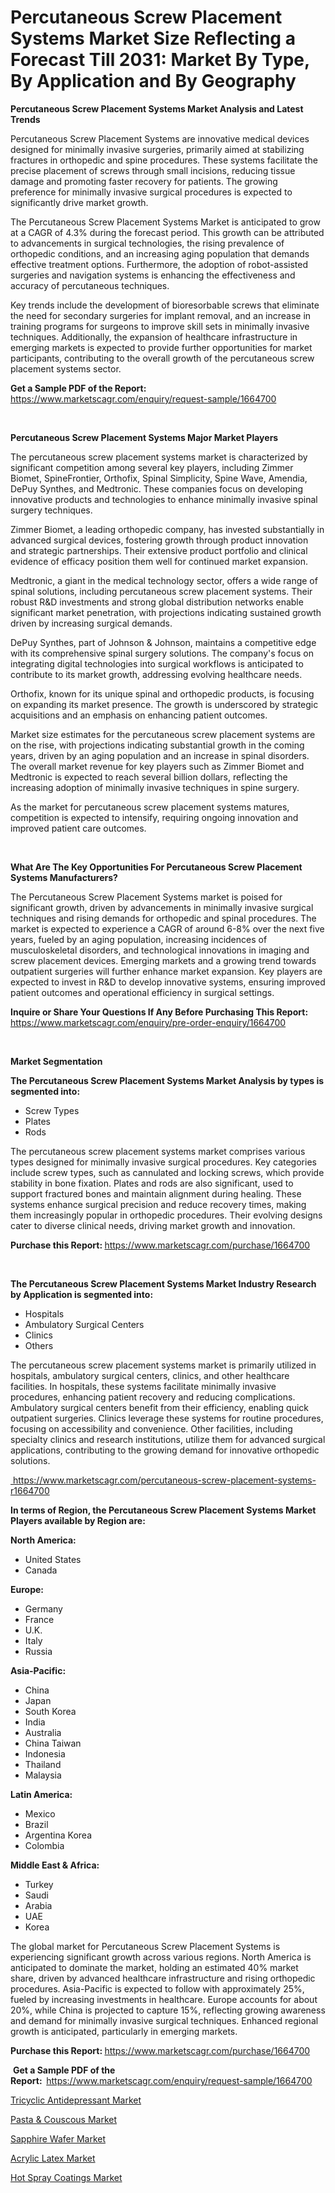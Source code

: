 <p><h1>Percutaneous Screw Placement Systems Market Size Reflecting a Forecast Till 2031: Market By Type, By Application and By Geography</h1></p><p><strong>Percutaneous Screw Placement Systems Market Analysis and Latest Trends</strong></p>
<p><p>Percutaneous Screw Placement Systems are innovative medical devices designed for minimally invasive surgeries, primarily aimed at stabilizing fractures in orthopedic and spine procedures. These systems facilitate the precise placement of screws through small incisions, reducing tissue damage and promoting faster recovery for patients. The growing preference for minimally invasive surgical procedures is expected to significantly drive market growth.</p><p>The Percutaneous Screw Placement Systems Market is anticipated to grow at a CAGR of 4.3% during the forecast period. This growth can be attributed to advancements in surgical technologies, the rising prevalence of orthopedic conditions, and an increasing aging population that demands effective treatment options. Furthermore, the adoption of robot-assisted surgeries and navigation systems is enhancing the effectiveness and accuracy of percutaneous techniques. </p><p>Key trends include the development of bioresorbable screws that eliminate the need for secondary surgeries for implant removal, and an increase in training programs for surgeons to improve skill sets in minimally invasive techniques. Additionally, the expansion of healthcare infrastructure in emerging markets is expected to provide further opportunities for market participants, contributing to the overall growth of the percutaneous screw placement systems sector.</p></p>
<p><strong>Get a Sample PDF of the Report:&nbsp;</strong> <a href="https://www.marketscagr.com/enquiry/request-sample/1664700?utm_campaign=1884&utm_medium=2&utm_source=Github&utm_content=ia&utm_term=09122024&utm_id=percutaneous-screw-placement-systems">https://www.marketscagr.com/enquiry/request-sample/1664700</a></p>
<p>&nbsp;</p>
<p><strong>Percutaneous Screw Placement Systems Major Market Players</strong></p>
<p><p>The percutaneous screw placement systems market is characterized by significant competition among several key players, including Zimmer Biomet, SpineFrontier, Orthofix, Spinal Simplicity, Spine Wave, Amendia, DePuy Synthes, and Medtronic. These companies focus on developing innovative products and technologies to enhance minimally invasive spinal surgery techniques.</p><p>Zimmer Biomet, a leading orthopedic company, has invested substantially in advanced surgical devices, fostering growth through product innovation and strategic partnerships. Their extensive product portfolio and clinical evidence of efficacy position them well for continued market expansion.</p><p>Medtronic, a giant in the medical technology sector, offers a wide range of spinal solutions, including percutaneous screw placement systems. Their robust R&D investments and strong global distribution networks enable significant market penetration, with projections indicating sustained growth driven by increasing surgical demands.</p><p>DePuy Synthes, part of Johnson & Johnson, maintains a competitive edge with its comprehensive spinal surgery solutions. The company's focus on integrating digital technologies into surgical workflows is anticipated to contribute to its market growth, addressing evolving healthcare needs.</p><p>Orthofix, known for its unique spinal and orthopedic products, is focusing on expanding its market presence. The growth is underscored by strategic acquisitions and an emphasis on enhancing patient outcomes.</p><p>Market size estimates for the percutaneous screw placement systems are on the rise, with projections indicating substantial growth in the coming years, driven by an aging population and an increase in spinal disorders. The overall market revenue for key players such as Zimmer Biomet and Medtronic is expected to reach several billion dollars, reflecting the increasing adoption of minimally invasive techniques in spine surgery.</p><p>As the market for percutaneous screw placement systems matures, competition is expected to intensify, requiring ongoing innovation and improved patient care outcomes.</p></p>
<p>&nbsp;</p>
<p><strong>What Are The Key Opportunities For Percutaneous Screw Placement Systems Manufacturers?</strong></p>
<p><p>The Percutaneous Screw Placement Systems market is poised for significant growth, driven by advancements in minimally invasive surgical techniques and rising demands for orthopedic and spinal procedures. The market is expected to experience a CAGR of around 6-8% over the next five years, fueled by an aging population, increasing incidences of musculoskeletal disorders, and technological innovations in imaging and screw placement devices. Emerging markets and a growing trend towards outpatient surgeries will further enhance market expansion. Key players are expected to invest in R&D to develop innovative systems, ensuring improved patient outcomes and operational efficiency in surgical settings.</p></p>
<p><strong>Inquire or Share Your Questions If Any Before Purchasing This Report:</strong> <a href="https://www.marketscagr.com/enquiry/pre-order-enquiry/1664700?utm_campaign=1884&utm_medium=2&utm_source=Github&utm_content=ia&utm_term=09122024&utm_id=percutaneous-screw-placement-systems">https://www.marketscagr.com/enquiry/pre-order-enquiry/1664700</a></p>
<p>&nbsp;</p>
<p><strong>Market Segmentation</strong></p>
<p><strong>The Percutaneous Screw Placement Systems Market Analysis by types is segmented into:</strong></p>
<p><ul><li>Screw Types</li><li>Plates</li><li>Rods</li></ul></p>
<p><p>The percutaneous screw placement systems market comprises various types designed for minimally invasive surgical procedures. Key categories include screw types, such as cannulated and locking screws, which provide stability in bone fixation. Plates and rods are also significant, used to support fractured bones and maintain alignment during healing. These systems enhance surgical precision and reduce recovery times, making them increasingly popular in orthopedic procedures. Their evolving designs cater to diverse clinical needs, driving market growth and innovation.</p></p>
<p><strong>Purchase this Report:&nbsp;</strong><a href="https://www.marketscagr.com/purchase/1664700?utm_campaign=1884&utm_medium=2&utm_source=Github&utm_content=ia&utm_term=09122024&utm_id=percutaneous-screw-placement-systems">https://www.marketscagr.com/purchase/1664700</a></p>
<p>&nbsp;</p>
<p><strong>The Percutaneous Screw Placement Systems Market Industry Research by Application is segmented into:</strong></p>
<p><ul><li>Hospitals</li><li>Ambulatory Surgical Centers</li><li>Clinics</li><li>Others</li></ul></p>
<p><p>The percutaneous screw placement systems market is primarily utilized in hospitals, ambulatory surgical centers, clinics, and other healthcare facilities. In hospitals, these systems facilitate minimally invasive procedures, enhancing patient recovery and reducing complications. Ambulatory surgical centers benefit from their efficiency, enabling quick outpatient surgeries. Clinics leverage these systems for routine procedures, focusing on accessibility and convenience. Other facilities, including specialty clinics and research institutions, utilize them for advanced surgical applications, contributing to the growing demand for innovative orthopedic solutions.</p></p>
<p><a href="https://www.marketscagr.com/percutaneous-screw-placement-systems-r1664700?utm_campaign=1884&utm_medium=2&utm_source=Github&utm_content=ia&utm_term=09122024&utm_id=percutaneous-screw-placement-systems">&nbsp;https://www.marketscagr.com/percutaneous-screw-placement-systems-r1664700</a></p>
<p><strong>In terms of Region, the Percutaneous Screw Placement Systems Market Players available by Region are:</strong></p>
<p>
    <p> <strong> North America: </strong>
        <ul>
            <li>United States</li>
            <li>Canada</li>
        </ul>
        </p> 
    <p> <strong> Europe: </strong>
        <ul>
            <li>Germany</li>
            <li>France</li>
            <li>U.K.</li>
            <li>Italy</li>
            <li>Russia</li>
        </ul>
        </p> 
    <p> <strong> Asia-Pacific: </strong>
        <ul>
            <li>China</li>
            <li>Japan</li>
            <li>South Korea</li>
            <li>India</li>
            <li>Australia</li>
            <li>China Taiwan</li>
            <li>Indonesia</li>
            <li>Thailand</li>
            <li>Malaysia</li>
        </ul>
        </p> 
    <p> <strong> Latin America: </strong>
        <ul>
            <li>Mexico</li>
            <li>Brazil</li>
            <li>Argentina Korea</li>
            <li>Colombia</li>
        </ul>
        </p> 
    <p> <strong> Middle East & Africa: </strong>
        <ul>
            <li>Turkey</li>
            <li>Saudi</li>
            <li>Arabia</li>
            <li>UAE</li>
            <li>Korea</li>
        </ul>
    </p>
    </p>
<p><p>The global market for Percutaneous Screw Placement Systems is experiencing significant growth across various regions. North America is anticipated to dominate the market, holding an estimated 40% market share, driven by advanced healthcare infrastructure and rising orthopedic procedures. Asia-Pacific is expected to follow with approximately 25%, fueled by increasing investments in healthcare. Europe accounts for about 20%, while China is projected to capture 15%, reflecting growing awareness and demand for minimally invasive surgical techniques. Enhanced regional growth is anticipated, particularly in emerging markets.</p></p>
<p><strong>Purchase this Report: </strong><a href="https://www.marketscagr.com/purchase/1664700?utm_campaign=1884&utm_medium=2&utm_source=Github&utm_content=ia&utm_term=09122024&utm_id=percutaneous-screw-placement-systems">https://www.marketscagr.com/purchase/1664700</a></p>
<p>&nbsp;<strong>Get a Sample PDF of the Report:&nbsp;&nbsp;</strong><a href="https://www.marketscagr.com/enquiry/request-sample/1664700?utm_campaign=1884&utm_medium=2&utm_source=Github&utm_content=ia&utm_term=09122024&utm_id=percutaneous-screw-placement-systems">https://www.marketscagr.com/enquiry/request-sample/1664700</a></p>
<p><strong></strong></p>
<p><p><a href="https://www.linkedin.com/pulse/global-tricyclic-antidepressant-market-outlook-growth-trends-z6k2f?utm_campaign=1884&utm_medium=2&utm_source=Github&utm_content=ia&utm_term=09122024&utm_id=percutaneous-screw-placement-systems">Tricyclic Antidepressant Market</a></p><p><a href="https://github.com/tamvrosiya/Market-Research-Report-List-6/blob/main/pasta-couscous-market.md?utm_campaign=1884&utm_medium=2&utm_source=Github&utm_content=ia&utm_term=09122024&utm_id=percutaneous-screw-placement-systems">Pasta & Couscous Market</a></p><p><a href="https://www.linkedin.com/pulse/comprehensive-sapphire-wafer-market-analysis-growing-65-cagr-lx5ve?utm_campaign=1884&utm_medium=2&utm_source=Github&utm_content=ia&utm_term=09122024&utm_id=percutaneous-screw-placement-systems">Sapphire Wafer Market</a></p><p><a href="https://www.linkedin.com/pulse/acrylic-latex-market-evaluation-leading-players-organization-bmste?utm_campaign=1884&utm_medium=2&utm_source=Github&utm_content=ia&utm_term=09122024&utm_id=percutaneous-screw-placement-systems">Acrylic Latex Market</a></p><p><a href="https://www.linkedin.com/pulse/118-growth-expected-hot-spray-coatings-market-between-2024-lscdf?utm_campaign=1884&utm_medium=2&utm_source=Github&utm_content=ia&utm_term=09122024&utm_id=percutaneous-screw-placement-systems">Hot Spray Coatings Market</a></p></p>
